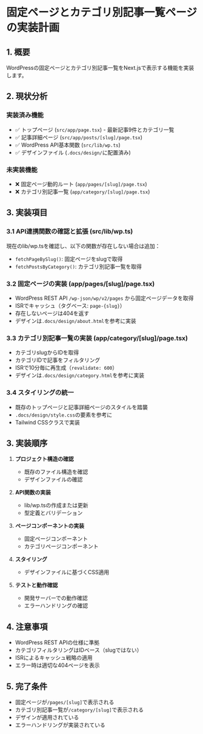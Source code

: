 # 固定ページとカテゴリ別記事一覧ページの実装計画

## 1. 概要

WordPressの固定ページとカテゴリ別記事一覧をNext.jsで表示する機能を実装します。

## 2. 現状分析

### 実装済み機能

- ✅ トップページ (`src/app/page.tsx`) - 最新記事9件とカテゴリ一覧
- ✅ 記事詳細ページ (`src/app/posts/[slug]/page.tsx`)
- ✅ WordPress API基本関数 (`src/lib/wp.ts`)
- ✅ デザインファイル (`.docs/design/`に配置済み)

### 未実装機能

- ❌ 固定ページ動的ルート (`app/pages/[slug]/page.tsx`)
- ❌ カテゴリ別記事一覧 (`app/category/[slug]/page.tsx`)

## 3. 実装項目

### 3.1 API連携関数の確認と拡張 (src/lib/wp.ts)

現在のlib/wp.tsを確認し、以下の関数が存在しない場合は追加：

- `fetchPageBySlug()`: 固定ページをslugで取得
- `fetchPostsByCategory()`: カテゴリ別記事一覧を取得

### 3.2 固定ページの実装 (app/pages/[slug]/page.tsx)

- WordPress REST API `/wp-json/wp/v2/pages` から固定ページデータを取得
- ISRでキャッシュ（タグベース: `page-{slug}`）
- 存在しないページは404を返す
- デザインは`.docs/design/about.html`を参考に実装

### 3.3 カテゴリ別記事一覧の実装 (app/category/[slug]/page.tsx)

- カテゴリslugからIDを取得
- カテゴリIDで記事をフィルタリング
- ISRで10分毎に再生成（`revalidate: 600`）
- デザインは`.docs/design/category.html`を参考に実装

### 3.4 スタイリングの統一

- 既存のトップページと記事詳細ページのスタイルを踏襲
- `.docs/design/style.css`の要素を参考に
- Tailwind CSSクラスで実装

## 3. 実装順序

1. **プロジェクト構造の確認**
   - 既存のファイル構造を確認
   - デザインファイルの確認

2. **API関数の実装**
   - lib/wp.tsの作成または更新
   - 型定義とバリデーション

3. **ページコンポーネントの実装**
   - 固定ページコンポーネント
   - カテゴリページコンポーネント

4. **スタイリング**
   - デザインファイルに基づくCSS適用

5. **テストと動作確認**
   - 開発サーバーでの動作確認
   - エラーハンドリングの確認

## 4. 注意事項

- WordPress REST APIの仕様に準拠
- カテゴリフィルタリングはIDベース（slugではない）
- ISRによるキャッシュ戦略の適用
- エラー時は適切な404ページを表示

## 5. 完了条件

- 固定ページが`/pages/[slug]`で表示される
- カテゴリ別記事一覧が`/category/[slug]`で表示される
- デザインが適用されている
- エラーハンドリングが実装されている
